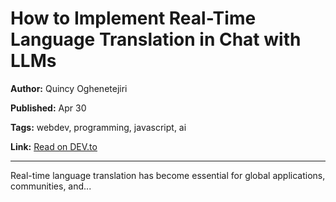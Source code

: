 # How to Implement Real-Time Language Translation in Chat with LLMs

**Author:** Quincy Oghenetejiri

**Published:** Apr 30

**Tags:** webdev, programming, javascript, ai

**Link:** [Read on DEV.to](https://dev.to/getstreamhq/how-to-implement-real-time-language-translation-in-chat-with-llms-4n69)

---

Real-time language translation has become essential for global applications, communities, and...